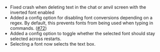 * Fixed crash when deleting text in the chat or anvil screen with the inverted font enabled
* Added a config option for disabling font conversions depending on a regex. By default, this prevents fonts from being used when typing in commands. ([#72](https://github.com/replaceitem/symbol-chat/issues/72))
* Added a config option to toggle whether the selected font should stay selected across restarts.
* Selecting a font now selects the text box.